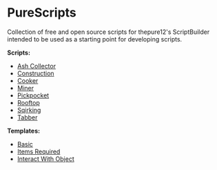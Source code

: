 # PureScripts
Collection of free and open source scripts for thepure12's ScriptBuilder intended to be used as a starting point for developing scripts.

**Scripts:**
- [Ash Collector](/PureAshCollector.js)
- [Construction](/PureConstruction.js)
- [Cooker](/PureCooker.js)
- [Miner](/PureMiner.js)
- [Pickpocket](/PurePickpocket.js)
- [Rooftop](/PureRooftop.js)
- [Sqirking](/PureSqirking.js)
- [Tabber](/PureTabber.js)

**Templates:**
- [Basic](/templates/Basic)
- [Items Required](/templates/RequiredItems)
- [Interact With Object](/templates/InteractWithObject)